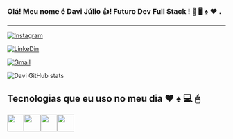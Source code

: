 
### Olá! Meu nome é Davi Júlio 👍! Futuro Dev Full Stack ! 🖤 🖥️ ♠ ♥ .
<hr>

[![Instagram](https://img.shields.io/badge/Instagram-E4405F?style=for-the-badge&logo=instagram&logoColor=white)](https://www.instagram.com/davijulio062/)

[![LinkeDin](https://img.shields.io/badge/LinkedIn-0077B5?style=for-the-badge&logo=linkedin&logoColor=white)](https://www.linkedin.com/in/davi-j%C3%BAlio-801801240/)

[![Gmail](https://img.shields.io/badge/Gmail-D14836?style=for-the-badge&logo=gmail&logoColor=white)](https://mail.google.com/mail/u/0/#inbox)


![Davi GitHub stats](https://github-readme-stats.vercel.app/api?username=Davi-Julio&show_icons=true&theme=dracula)

## Tecnologias que eu uso no meu dia ♥ ♠ 💻 🖱

<div style = "display:flex">

<img style= "width:4vw" src="https://cdn.jsdelivr.net/gh/devicons/devicon/icons/html5/html5-original.svg" />

<img style= "width:4vw"  src="https://cdn.jsdelivr.net/gh/devicons/devicon/icons/css3/css3-original.svg" />

<img  style= "width:4vw"  src="https://cdn.jsdelivr.net/gh/devicons/devicon/icons/javascript/javascript-original.svg" />

<img style= "width:4vw"  src="https://cdn.jsdelivr.net/gh/devicons/devicon/icons/jquery/jquery-original.svg" />

</div>








